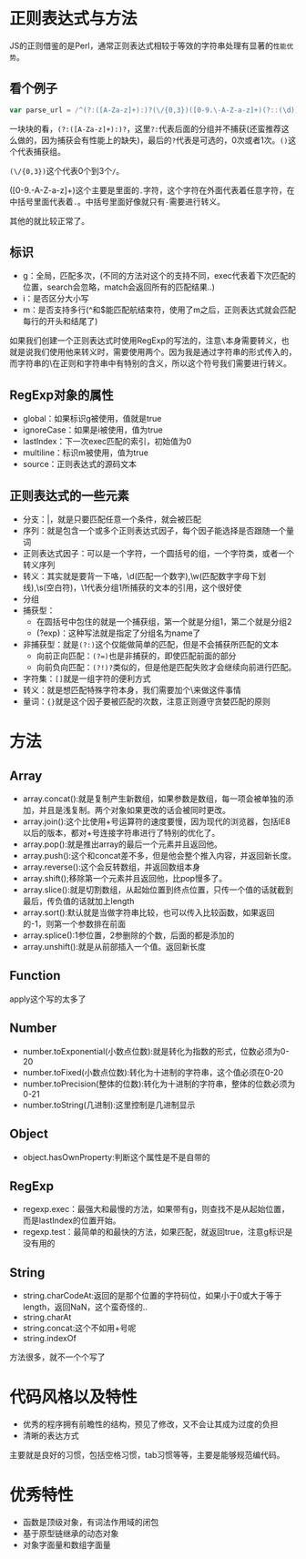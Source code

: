 # 正则表达式与方法
JS的正则借鉴的是Perl，通常正则表达式相较于等效的字符串处理有显著的`性能优势`。

## 看个例子
```javascript
var parse_url = /^(?:([A-Za-z]+):)?(\/{0,3})([0-9.\-A-Z-a-z]+)(?::(\d))?(?:\/([^?#]*))?(?:\?([^#]*))?(?:#(.*))?$/;
```

一块块的看，`(?:([A-Za-z]+):)?`，这里`?:`代表后面的分组并不捕获(还蛮推荐这么做的，因为捕获会有性能上的缺失)，最后的`?`代表是可选的，0次或者1次。`()`这个代表捕获组。

`(\/{0,3})`这个代表0个到3个`/`。

([0-9.\-A-Z-a-z]+)这个主要是里面的`.`字符，这个字符在外面代表着任意字符，在中括号里面代表着`.`。中括号里面好像就只有`-`需要进行转义。

其他的就比较正常了。

## 标识
  - g：全局，匹配多次，(不同的方法对这个的支持不同，exec代表着下次匹配的位置，search会忽略，match会返回所有的匹配结果..)
  - i：是否区分大小写
  - m：是否支持多行(^和$能匹配航结束符，使用了m之后，正则表达式就会匹配每行的开头和结尾了)

如果我们创建一个正则表达式时使用RegExp的写法的，注意`\`本身需要转义，也就是说我们使用他来转义时，需要使用两个。因为我是通过字符串的形式传入的，而字符串的\在正则和字符串中有特别的含义，所以这个符号我们需要进行转义。

## RegExp对象的属性

 - global：如果标识g被使用，值就是true
 - ignoreCase：如果是i被使用，值为true
 - lastIndex：下一次exec匹配的索引，初始值为0
 - multiline：标识m被使用，值为true
 - source：正则表达式的源码文本

## 正则表达式的一些元素

 - 分支：|，就是只要匹配任意一个条件，就会被匹配
 - 序列：就是包含一个或多个正则表达式因子，每个因子能选择是否跟随一个量词
 - 正则表达式因子：可以是一个字符，一个圆括号的组，一个字符类，或者一个转义序列
 - 转义：其实就是要背一下咯，\d(匹配一个数字),\w(匹配数字字母下划线),\s(空白符)，\1代表分组1所捕获的文本的引用，这个很好使
 - 分组
  - 捕获型：
    - 在圆括号中包住的就是一个捕获组，第一个就是分组1，第二个就是分组2
    - (?<name>exp)：这种写法就是指定了分组名为name了
  - 非捕获型：就是`(?:)`这个仅能做简单的匹配，但是不会捕获所匹配的文本
    - 向前正向匹配：`(?=)`也是非捕获的，即使匹配前面的部分
    - 向前负向匹配：`(?!)?`类似的，但是他是匹配失败才会继续向前进行匹配。
 - 字符集：`[]`就是一组字符的便利方式
 - 转义：就是想匹配特殊字符本身，我们需要加个\来做这件事情
 - 量词：`{}`就是这个因子要被匹配的次数，注意正则遵守贪婪匹配的原则

# 方法
## Array

 - array.concat():就是复制产生新数组，如果参数是数组，每一项会被单独的添加，并且是浅复制。两个对象如果更改的话会被同时更改。
 - array.join():这个比使用+号运算符的速度要慢，因为现代的浏览器，包括IE8以后的版本，都对+号连接字符串进行了特别的优化了。
 - array.pop():就是推出array的最后一个元素并且返回他。
 - array.push():这个和concat差不多，但是他会整个推入内容，并返回新长度。
 - array.reverse():这个会反转数组，并返回数组本身
 - array.shift();移除第一个元素并且返回他，比pop慢多了。
 - array.slice():就是切割数组，从起始位置到终点位置，只传一个值的话就截到最后，传负值的话就加上length
 - array.sort():默认就是当做字符串比较，也可以传入比较函数，如果返回的-1，则第一个参数排在前面
 - array.splice():1参位置，2参删除的个数，后面的都是添加的
 - array.unshift():就是从前部插入一个值。返回新长度

## Function
apply这个写的太多了

## Number

 - number.toExponential(小数点位数):就是转化为指数的形式，位数必须为0-20
 - number.toFixed(小数点位数):转化为十进制的字符串，这个值必须在0-20
 - number.toPrecision(整体的位数):转化为十进制的字符串，整体的位数必须为0-21
 - number.toString(几进制):这里控制是几进制显示

## Object
 - object.hasOwnProperty:判断这个属性是不是自带的

## RegExp
 - regexp.exec：最强大和最慢的方法，如果带有g，则查找不是从起始位置，而是lastIndex的位置开始。
 - regexp.test：最简单的和最快的方法，如果匹配，就返回true，注意g标识是没有用的

## String
 - string.charCodeAt:返回的是那个位置的字符码位，如果小于0或大于等于length，返回NaN，这个蛮奇怪的..
 - string.charAt
 - string.concat:这个不如用+号呢
 - string.indexOf

 方法很多，就不一个个写了


 # 代码风格以及特性

  - 优秀的程序拥有前瞻性的结构，预见了修改，又不会让其成为过度的负担
  - 清晰的表达方式

 主要就是良好的习惯，包括空格习惯，tab习惯等等，主要是能够规范编代码。

# 优秀特性

 - 函数是顶级对象，有词法作用域的闭包
 - 基于原型链继承的动态对象
 - 对象字面量和数组字面量
